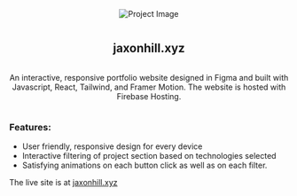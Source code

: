 <div style="display: flex; flex-direction: column; align-items: center; gap: 0.75rem" >
    <img src="https://jaxonhill.xyz/images/personal_site.png" alt="Project Image"></img>
    <div style="display: flex; flex-direction: column; align-items: center;">
    <h2 style="font-weight: bold">jaxonhill.xyz</h2>
    <p style="text-align: center">An interactive, responsive portfolio website designed in Figma and built with Javascript, React, Tailwind, and Framer Motion. The website is hosted with Firebase Hosting.</p>
    </div>
</div>

### Features:
* User friendly, responsive design for every device
* Interactive filtering of project section based on technologies selected
* Satisfying animations on each button click as well as on each filter.

The live site is at [jaxonhill.xyz](https://jaxonhill.xyz/) 